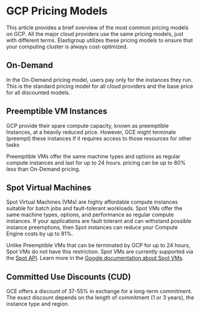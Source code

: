# GCP Pricing Models

This article provides a brief overview of the most common pricing models on GCP. All the major cloud providers use the same pricing models, just with different terms. Elastigroup utilizes these pricing models to ensure that your computing cluster is always cost-optimized.

## On-Demand

In the On-Demand pricing model, users pay only for the instances they run. This is the standard pricing model for all cloud providers and the base price for all discounted models.

## Preemptible VM Instances

GCP provide their spare compute capacity, known as preemptible Instances, at a heavily reduced price. However, GCE might terminate (preempt) these instances if it requires access to those resources for other tasks

Preemptible VMs offer the same machine types and options as regular compute instances and last for up to 24 hours. pricing can be up to 80% less than On-Demand pricing.

## Spot Virtual Machines

Spot Virtual Machines (VMs) are highly affordable compute instances suitable for batch jobs and fault-tolerant workloads. Spot VMs offer the same machine types, options, and performance as regular compute instances. If your applications are fault tolerant and can withstand possible instance preemptions, then Spot instances can reduce your Compute Engine costs by up to 91%.

Unlike Preemptible VMs that can be terminated by GCP for up to 24 hours, Spot VMs do not have this restriction. Spot VMs are currently supported via the [Spot API](https://docs.spot.io/api/#tag/Elastigroup-GCP). Learn more in the [Google documentation about Spot VMs](https://cloud.google.com/compute/docs/instances/spot).

## Committed Use Discounts (CUD)

GCE offers a discount of 37-55% in exchange for a long-term commitment. The exact discount depends on the length of commitment (1 or 3 years), the instance type and region.
